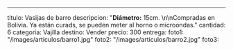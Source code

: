 ---
titulo: Vasijas de barro
descripcion: "**Diámetro:** 15cm. \n\nCompradas en Bolivia. Ya están curads, se pueden
  meter al horno o microondas."
cantidad: 6
categoria: Vajilla
destino: Vender
precio: 300
entrega: 
foto1: "/images/articulos/barro1.jpg"
foto2: "/images/articulos/barro2.jpg"
foto3: 
